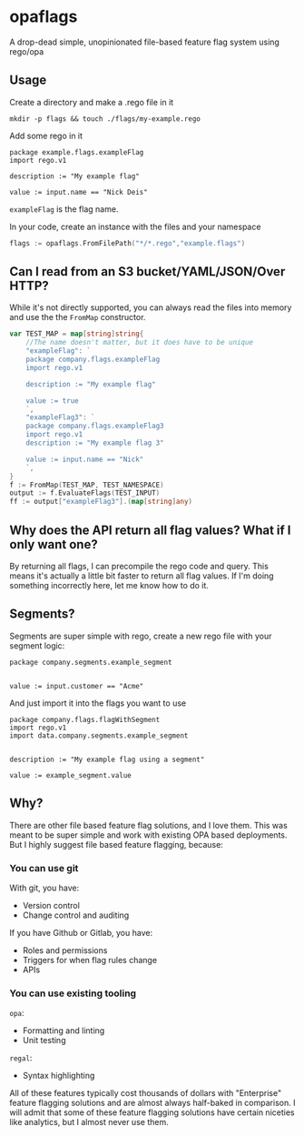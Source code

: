 # opaflags

A drop-dead simple, unopinionated file-based feature flag system using rego/opa

## Usage

Create a directory and make a .rego file in it

```
mkdir -p flags && touch ./flags/my-example.rego
```

Add some rego in it

```rego
package example.flags.exampleFlag
import rego.v1

description := "My example flag"

value := input.name == "Nick Deis"
```

`exampleFlag` is the flag name.

In your code, create an instance with the files and your namespace

```go
flags := opaflags.FromFilePath("*/*.rego","example.flags")
```

## Can I read from an S3 bucket/YAML/JSON/Over HTTP?

While it's not directly supported, you can always read the files into memory and use the the `FromMap` constructor.

```go
var TEST_MAP = map[string]string{
	//The name doesn't matter, but it does have to be unique
	"exampleFlag": `
	package company.flags.exampleFlag
	import rego.v1

	description := "My example flag"

	value := true
	`,
	"exampleFlag3": `
	package company.flags.exampleFlag3
	import rego.v1
	description := "My example flag 3"

	value := input.name == "Nick"
	`,
}
f := FromMap(TEST_MAP, TEST_NAMESPACE)
output := f.EvaluateFlags(TEST_INPUT)
ff := output["exampleFlag3"].(map[string]any)
```

## Why does the API return all flag values? What if I only want one?

By returning all flags, I can precompile the rego code and query. This means it's actually a little bit faster to return all flag values. If I'm doing something incorrectly here, let me know how to do it.

## Segments?

Segments are super simple with rego, create a new rego file with your segment logic:

```rego
package company.segments.example_segment


value := input.customer == "Acme"
```

And just import it into the flags you want to use

```rego
package company.flags.flagWithSegment
import rego.v1
import data.company.segments.example_segment


description := "My example flag using a segment"

value := example_segment.value
```

## Why?

There are other file based feature flag solutions, and I love them. This was meant to be super simple and work with existing OPA based deployments. But I highly suggest file based feature flagging, because:

### You can use git

With git, you have:

- Version control
- Change control and auditing

If you have Github or Gitlab, you have:

- Roles and permissions
- Triggers for when flag rules change
- APIs

### You can use existing tooling

`opa`:

- Formatting and linting
- Unit testing

`regal`:

- Syntax highlighting

All of these features typically cost thousands of dollars with "Enterprise" feature flagging solutions and are almost always half-baked in comparison. I will admit that some of these feature flagging solutions have certain niceties like analytics, but I almost never use them.

